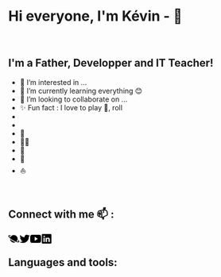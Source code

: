 # Hi everyone, I'm Kévin - 👋

<br>

## I'm a Father, Developper and IT Teacher!
- 👀 I’m interested in ...
- 🌱 I’m currently learning everything 😊
- 💞️ I’m looking to collaborate on ...
- ✨ Fun fact : I love to play 🥁, roll
- 
- 
- 🥋
- 🏄‍♂️
- 🎣
- 🌊
- ⛵

<br>

## Connect with me 📫 :
[<img align="left" alt="kevin | website" width="22px" src="https://github.com/ionic-team/ionicons/blob/master/src/svg/planet-sharp.svg" />][website]
[<img align="left" alt="kevin | twitter" width="22px" src="https://github.com/ionic-team/ionicons/blob/master/src/svg/logo-twitter.svg" />][twitter]
[<img align="left" alt="kevin | youtube" width="22px" src="https://github.com/ionic-team/ionicons/blob/master/src/svg/logo-youtube.svg" />][youtube]
[<img align="left" alt="kevin | linkedin" width="22px" src="https://github.com/ionic-team/ionicons/blob/master/src/svg/logo-linkedin.svg" />][linkedin]

<br>

## Languages and tools:




[website]:#
[twitter]: https://twitter.com
[youtube]: https://youtube.com
[linkedin]: https://linkedin.com
